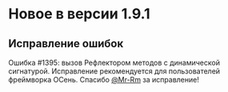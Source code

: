 # Новое в версии 1.9.1

## Исправление ошибок

Ошибка #1395: вызов Рефлектором методов с динамической сигнатурой. Исправление рекомендуется для пользователей фреймворка ОСень.
Спасибо [@Mr-Rm](https://github.com/Mr-Rm) за исправление!